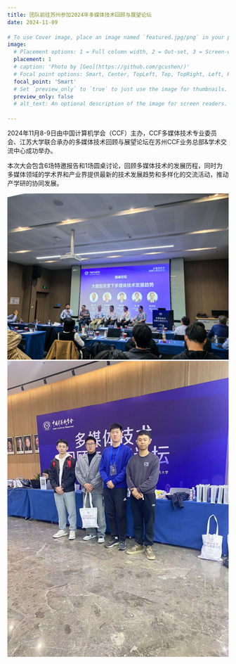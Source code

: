 ```yaml
---
title: 团队前往苏州参加2024年多媒体技术回顾与展望论坛
date: 2024-11-09

# To use Cover image, place an image named `featured.jpg/png` in your page's folder.
image:
  # Placement options: 1 = Full column width, 2 = Out-set, 3 = Screen-width
  placement: 1
  # caption: 'Photo by [Geo](https://github.com/gcushen/)'
  # Focal point options: Smart, Center, TopLeft, Top, TopRight, Left, Right, BottomLeft, Bottom, BottomRight
  focal_point: 'Smart'
  # Set `preview_only` to `true` to just use the image for thumbnails.
  preview_only: false
  # alt_text: An optional description of the image for screen readers.

---
```

2024年11月8-9日由中国计算机学会（CCF）主办，CCF多媒体技术专业委员会、江苏大学联合承办的多媒体技术回顾与展望论坛在苏州CCF业务总部&学术交流中心成功举办。

<!--more-->

本次大会包含6场特邀报告和1场圆桌讨论，回顾多媒体技术的发展历程，同时为多媒体领域的学术界和产业界提供最新的技术发展趋势和多样化的交流活动，推动产学研的协同发展。

![](images/650.png) 
![](images/660.png)